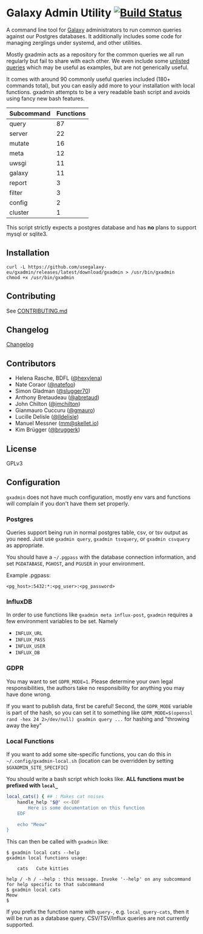 # Galaxy Admin Utility [![Build Status](https://travis-ci.org/usegalaxy-eu/gxadmin.svg?branch=master)](https://travis-ci.org/usegalaxy-eu/gxadmin)

A command line tool for [Galaxy](https://github.com/galaxyproject/galaxy)
administrators to run common queries against our Postgres databases. It additionally
includes some code for managing zerglings under systemd, and other utilities.

Mostly gxadmin acts as a repository for the common queries we all run regularly
but fail to share with each other. We even include some [unlisted
queries](./parts/27-unlisted.sh) which may be useful as examples, but are not generically useful.

It comes with around 90 commonly useful queries included (180+ commands total),
but you can easily add more to your installation with local functions. gxadmin
attempts to be a very readable bash script and avoids using fancy new bash
features.

Subcommand | Functions
----       | ---
query      | 87
server     | 22
mutate     | 16
meta       | 12
uwsgi      | 11
galaxy     | 11
report     | 3
filter     | 3
config     | 2
cluster    | 1

This script strictly expects a postgres database and has **no** plans to support
mysql or sqlite3.

## Installation

```
curl -L https://github.com/usegalaxy-eu/gxadmin/releases/latest/download/gxadmin > /usr/bin/gxadmin
chmod +x /usr/bin/gxadmin
```

## Contributing

See [CONTRIBUTING.md](./CONTRIBUTING.md)

## Changelog

[Changelog](CHANGELOG.md)

## Contributors

- Helena Rasche, BDFL ([@hexylena](https://github.com/hexylena))
- Nate Coraor ([@natefoo](https://github.com/natefoo))
- Simon Gladman ([@slugger70](https://github.com/slugger70))
- Anthony Bretaudeau ([@abretaud](https://github.com/abretaud))
- John Chilton ([@jmchilton](https://github.com/jmchilton))
- Gianmauro Cuccuru ([@gmauro](https://github.com/gmauro))
- Lucille Delisle ([@lldelisle](https://github.com/lldelisle))
- Manuel Messner (mm@skellet.io)
- Kim Brügger ([@bruggerk](https://github.com/bruggerk))

## License

GPLv3

## Configuration

`gxadmin` does not have much configuration, mostly env vars and functions will complain if you don't have them set properly.

### Postgres

Queries support being run in normal postgres table, csv, or tsv output as you
need. Just use `gxadmin query`, `gxadmin tsvquery`, or `gxadmin csvquery` as
appropriate.

You should have a `~/.pgpass` with the database connection information, and set
`PGDATABASE`, `PGHOST`, and `PGUSER` in your environment.

Example .pgpass:

```
<pg_host>:5432:*:<pg_user>:<pg_password>
```

### InfluxDB

In order to use functions like `gxadmin meta influx-post`, `gxadmin` requires
a few environment variables to be set. Namely
*  `INFLUX_URL`
*  `INFLUX_PASS`
*  `INFLUX_USER`
*  `INFLUX_DB`

### GDPR

You may want to set `GDPR_MODE=1`. Please determine your own legal responsibilities, the authors take no responsibility for anything you may have done wrong.

If you want to publish data, first be careful! Second, the `GDPR_MODE` variable is part of the hash, so you can set it to something like `GDPR_MODE=$(openssl rand -hex 24 2>/dev/null) gxadmin query ...` for hashing and "throwing away the key"

### Local Functions

If you want to add some site-specific functions, you can do this in `~/.config/gxadmin-local.sh` (location can be overridden by setting `$GXADMIN_SITE_SPECIFIC`)

You should write a bash script which looks like. **ALL functions must be prefixed with `local_`**

```bash
local_cats() { ## : Makes cat noises
	handle_help "$@" <<-EOF
		Here is some documentation on this function
	EOF

	echo "Meow"
}
```

This can then be called with `gxadmin` like:

```console
$ gxadmin local cats --help
gxadmin local functions usage:

    cats   Cute kitties

help / -h / --help : this message. Invoke '--help' on any subcommand for help specific to that subcommand
$ gxadmin local cats
Meow
$
```

If you prefix the function name with `query-`, e.g. `local_query-cats`, then it will be run as a database query. CSV/TSV/Influx queries are not currently supported.
